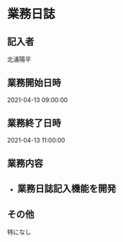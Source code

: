 # 業務日誌

## 記入者

北浦陽平

## 業務開始日時

2021-04-13 09:00:00

## 業務終了日時

2021-04-13 11:00:00

## 業務内容

- 業務日誌記入機能を開発
	- 

## その他

特になし